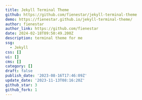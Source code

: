 ```yaml
---
title: Jekyll Terminal Theme
github: https://github.com/fienestar/jekyll-terminal-theme
demo: https://fienestar.github.io/jekyll-terminal-theme/
author: fienestar
author_link: https://github.com/fienestar
date: 2024-02-18T09:50:49.200Z
description: terminal theme for me
ssg:
  - Jekyll
css: []
ui: []
cms: []
category: []
draft: false
publish_date: '2023-08-16T17:46:09Z'
update_date: '2023-11-13T08:16:20Z'
github_star: 3
github_fork: 1
---
```

